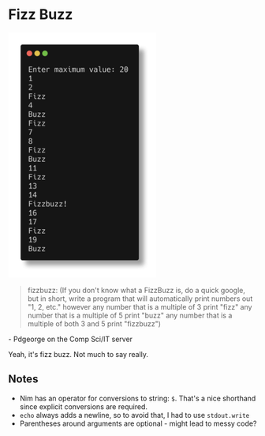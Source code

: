 # Fizz Buzz

<img src="../images/fizz_buzz.png" width="300">

> fizzbuzz: (If you don't know what a FizzBuzz is, do a quick google, but in short, write a program that will automatically print numbers out "1, 2, etc." however any number that is a multiple of 3 print "fizz" any number that is a multiple of 5 print "buzz" any number that is a multiple of both 3 and 5 print "fizzbuzz")

\- Pdgeorge on the Comp Sci/IT server

Yeah, it's fizz buzz. Not much to say really.

## Notes
- Nim has an operator for conversions to string: `$`. That's a nice shorthand since explicit conversions are required.
- `echo` always adds a newline, so to avoid that, I had to use `stdout.write`
- Parentheses around arguments are optional - might lead to messy code? 
